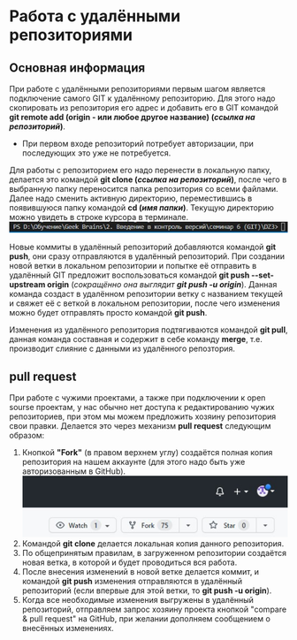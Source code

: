 # Работа с удалёнными репозиториями

## Основная информация
При работе с удалёнными репозиториями первым шагом является подключение самого GIT к удалённому репозиторию. 
Для этого надо скопировать из репозитория его адрес и добавить его в GIT командой **git remote add (origin - или любое другое название) (_ссылка на репозиторий_)**.
* При первом входе репозиторий потребует авторизации, при последующих это уже не потребуется.

Для работы с репозиторием его надо перенести в локальную папку, делается это командой **git clone (_ссылка на репозиторий_)**, после чего в выбранную папку переносится папка репозитория со всеми файлами.
Далее надо сменить активную директорию, переместившись в появившуюся папку командой **cd (_имя папки_)**. Текущую директорию можно увидеть в строке курсора в терминале. ![адрес](%D0%B0%D0%B4%D1%80%D0%B5%D1%81.jpg)

Новые коммиты в удалённый репозиторий добавляются командой **git push**, они сразу отправляются в удалённый репозиторий. 
При создании новой ветки в локальном репозитории и попытке её отправить в удалённый GIT предложит воспользоваться командой **git push --set-upstream origin** (_сокращённо она выглядит **git push -u origin**_). 
Данная команда создаст в удалённом репозитории ветку с названием текущей и свяжет её с веткой в локальном репозитории, после чего изменения можно будет отправлять просто командой **git push**.

Изменения из удалённого репозитория подтягиваются командой **git pull**, данная команда составная и содержит в себе команду **merge**, т.е. производит слияние с данными из удалённого репозтория.

## pull request
При работе с чужими проектами, а также при подключении к open sourse проектам, у нас обычно нет доступа к редактированию чужих репозиториев, при этом мы можем предложить хозяину репозитория свои правки. Делается это через механизм **pull request** следующим образом:
1. Кнопкой **"Fork"** (в правом верхнем углу) создаётся полная копия репозитория на нашем аккаунте (для этого надо быть уже авторизованным в GitHub).
![вот](fork.jpg)
2. Командой **git clone** делается локальная копия данного репозитория.
3. По общепринятым правилам, в загруженном репозитории создаётся новая ветка, в которой и будет проводиться вся работа.
4. После внесения изменений в новой ветке делается коммит, и командой **git push** изменения отправляются в удалённый репозиторий (если впервые для этой ветки, то **git push -u origin**).
5. Когда все необходимые изменения выгружены в удалённый репозиторий, отправляем запрос хозяину проекта кнопкой "compare & pull request" на GitHub, при желании дополняем сообщением о внесённых изменениях.